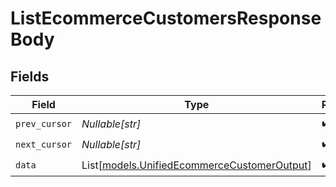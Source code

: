 # ListEcommerceCustomersResponseBody


## Fields

| Field                                                                                      | Type                                                                                       | Required                                                                                   | Description                                                                                |
| ------------------------------------------------------------------------------------------ | ------------------------------------------------------------------------------------------ | ------------------------------------------------------------------------------------------ | ------------------------------------------------------------------------------------------ |
| `prev_cursor`                                                                              | *Nullable[str]*                                                                            | :heavy_check_mark:                                                                         | N/A                                                                                        |
| `next_cursor`                                                                              | *Nullable[str]*                                                                            | :heavy_check_mark:                                                                         | N/A                                                                                        |
| `data`                                                                                     | List[[models.UnifiedEcommerceCustomerOutput](../models/unifiedecommercecustomeroutput.md)] | :heavy_check_mark:                                                                         | N/A                                                                                        |